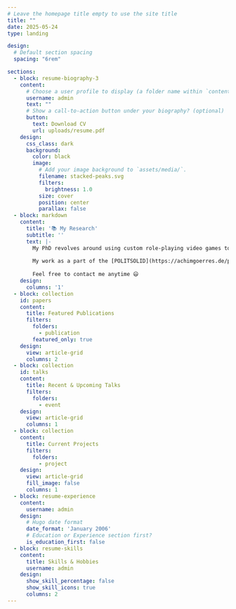 ```yaml
---
# Leave the homepage title empty to use the site title
title: ""
date: 2025-05-24
type: landing

design:
  # Default section spacing
  spacing: "6rem"

sections:
  - block: resume-biography-3
    content:
      # Choose a user profile to display (a folder name within `content/authors/`)
      username: admin
      text: ""
      # Show a call-to-action button under your biography? (optional)
      button:
        text: Download CV
        url: uploads/resume.pdf
    design:
      css_class: dark
      background:
        color: black
        image:
          # Add your image background to `assets/media/`.
          filename: stacked-peaks.svg
          filters:
            brightness: 1.0
          size: cover
          position: center
          parallax: false
  - block: markdown
    content:
      title: '📚 My Research'
      subtitle: ''
      text: |-
        My PhD revolves around using custom role-playing video games to explore the effects of real-life deprivation experiences on political attitudes. For this, I design video games specifically tailored for conducting behavioural experiments within an immersive and coherent virtual world.
        
        My work as a part of the [POLITSOLID](https://achimgoerres.de/politsolid) research team aims to understand the micro-foundations of politcal solidarities in modern european democracies. We use survey experiments, a simulated virtual state, an international panel survey, and field experiments to explain why and when citizens are willing to shoulder costs for public redistribution.
        
        Feel free to contact me anytime 😃
    design:
      columns: '1'
  - block: collection
    id: papers
    content:
      title: Featured Publications
      filters:
        folders:
          - publication
        featured_only: true
    design:
      view: article-grid
      columns: 2
  - block: collection
    id: talks
    content:
      title: Recent & Upcoming Talks
      filters:
        folders:
          - event
    design:
      view: article-grid
      columns: 1
  - block: collection
    content:
      title: Current Projects
      filters:
        folders:
          - project
    design:
      view: article-grid
      fill_image: false
      columns: 1
  - block: resume-experience
    content:
      username: admin
    design:
      # Hugo date format
      date_format: 'January 2006'
      # Education or Experience section first?
      is_education_first: false
  - block: resume-skills
    content:
      title: Skills & Hobbies
      username: admin
    design:
      show_skill_percentage: false
      show_skill_icons: true
      columns: 2
---
```

